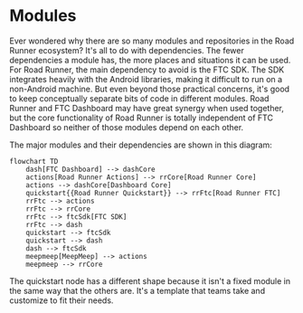 # Modules

Ever wondered why there are so many modules and repositories in the Road Runner
ecosystem? It's all to do with dependencies. The fewer dependencies a module
has, the more places and situations it can be used. For Road Runner, the main
dependency to avoid is the FTC SDK. The SDK integrates heavily with the Android
libraries, making it difficult to run on a non-Android machine. But even beyond
those practical concerns, it's good to keep conceptually separate bits of code
in different modules. Road Runner and FTC Dashboard may have great synergy when
used together, but the core functionality of Road Runner is totally independent
of FTC Dashboard so neither of those modules depend on each other.

The major modules and their dependencies are shown in this diagram:

```mermaid
flowchart TD
    dash[FTC Dashboard] --> dashCore
    actions[Road Runner Actions] --> rrCore[Road Runner Core]
    actions --> dashCore[Dashboard Core]
    quickstart{{Road Runner Quickstart}} --> rrFtc[Road Runner FTC]
    rrFtc --> actions
    rrFtc --> rrCore
    rrFtc --> ftcSdk[FTC SDK]
    rrFtc --> dash
    quickstart --> ftcSdk
    quickstart --> dash
    dash --> ftcSdk
    meepmeep[MeepMeep] --> actions
    meepmeep --> rrCore
```

The quickstart node has a different shape because it isn't a fixed module in the
same way that the others are. It's a template that teams take and customize to
fit their needs.

<!-- # Why are there so many different libraries?

Road Runner is really a set of libraries.

* `core` has the base types and math. It only depends on the Kotlin standard
  library, and there's nothing tying it to FTC. Most users will probably want to
  interact with RR through `actions`, though this is available for users that
  only need to integrate at a low level.

* `actions` builds an asychronous programming system on top of `core` that's
  designed to run with FTC Dashboard. However, it only depends on the dashboard
  `core` library and not the full dashboard board module (with its transitive
  dependence on the FTC SDK). This is the best target for GUIs and other tools
  that interact with RR offline (not in the Robot Controller app). 

* `ftc` bundles togetherall of the code that depends on the FTC SDK,
  including tuning utilities and (transitively) full FTC dashboard. This is
  target to depend on in `TeamCode`.

* `playground` (TODO: anything to say here?)

The libraries are hosted in separate repositories. `core` and `actions` are in
the [main repo](TODO: link), while `ftc` is in its own [FTC SDK project](TODO:
link).  -->
